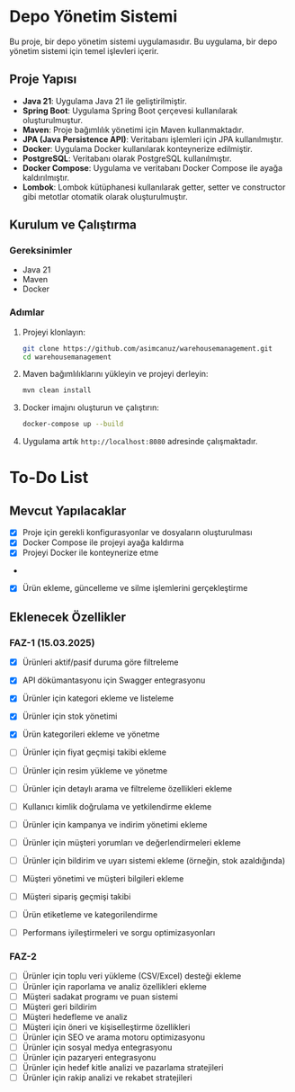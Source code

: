 # Depo Yönetim Sistemi

Bu proje, bir depo yönetim sistemi uygulamasıdır. Bu uygulama, bir depo yönetim sistemi için temel işlevleri içerir.

## Proje Yapısı

- **Java 21**: Uygulama Java 21 ile geliştirilmiştir.
- **Spring Boot**: Uygulama Spring Boot çerçevesi kullanılarak oluşturulmuştur.
- **Maven**: Proje bağımlılık yönetimi için Maven kullanmaktadır.
- **JPA (Java Persistence API)**: Veritabanı işlemleri için JPA kullanılmıştır.
- **Docker**: Uygulama Docker kullanılarak konteynerize edilmiştir.
- **PostgreSQL**: Veritabanı olarak PostgreSQL kullanılmıştır.
- **Docker Compose**: Uygulama ve veritabanı Docker Compose ile ayağa kaldırılmıştır.
- **Lombok**: Lombok kütüphanesi kullanılarak getter, setter ve constructor gibi metotlar otomatik olarak oluşturulmuştır.

## Kurulum ve Çalıştırma

### Gereksinimler

- Java 21
- Maven
- Docker

### Adımlar

1. Projeyi klonlayın:
    ```sh
    git clone https://github.com/asimcanuz/warehousemanagement.git
    cd warehousemanagement
    ```

2. Maven bağımlılıklarını yükleyin ve projeyi derleyin:
    ```sh
    mvn clean install
    ```

3. Docker imajını oluşturun ve çalıştırın:
    ```sh
    docker-compose up --build
    ```

4. Uygulama artık `http://localhost:8080` adresinde çalışmaktadır.

# To-Do List

## Mevcut Yapılacaklar
- [x] Proje için gerekli konfigurasyonlar ve dosyaların oluşturulması
- [x] Docker Compose ile projeyi ayağa kaldırma
- [x] Projeyi Docker ile konteynerize etme
-
- [x] Ürün ekleme, güncelleme ve silme işlemlerini gerçekleştirme

## Eklenecek Özellikler
### FAZ-1 (15.03.2025)
- [x] Ürünleri aktif/pasif duruma göre filtreleme
- [x] API dökümantasyonu için Swagger entegrasyonu
- [x] Ürünler için kategori ekleme ve listeleme
- [x] Ürünler için stok yönetimi
- [x] Ürün kategorileri ekleme ve yönetme
- [ ] Ürünler için fiyat geçmişi takibi ekleme
- [ ] Ürünler için resim yükleme ve yönetme
- [ ] Ürünler için detaylı arama ve filtreleme özellikleri ekleme
- [ ] Kullanıcı kimlik doğrulama ve yetkilendirme ekleme
- [ ] Ürünler için kampanya ve indirim yönetimi ekleme
- [ ] Ürünler için müşteri yorumları ve değerlendirmeleri ekleme
- [ ] Ürünler için bildirim ve uyarı sistemi ekleme (örneğin, stok azaldığında)
- [ ] Müşteri yönetimi ve müşteri bilgileri ekleme
- [ ] Müşteri sipariş geçmişi takibi
- [ ] Ürün etiketleme ve kategorilendirme
- [ ] Performans iyileştirmeleri ve sorgu optimizasyonları


### FAZ-2
- [ ] Ürünler için toplu veri yükleme (CSV/Excel) desteği ekleme
- [ ] Ürünler için raporlama ve analiz özellikleri ekleme
- [ ] Müşteri sadakat programı ve puan sistemi
- [ ] Müşteri geri bildirim
- [ ] Müşteri hedefleme ve analiz
- [ ] Müşteri için öneri ve kişiselleştirme özellikleri
- [ ] Ürünler için SEO ve arama motoru optimizasyonu
- [ ] Ürünler için sosyal medya entegrasyonu
- [ ] Ürünler için pazaryeri entegrasyonu
- [ ] Ürünler için hedef kitle analizi ve pazarlama stratejileri
- [ ] Ürünler için rakip analizi ve rekabet stratejileri
